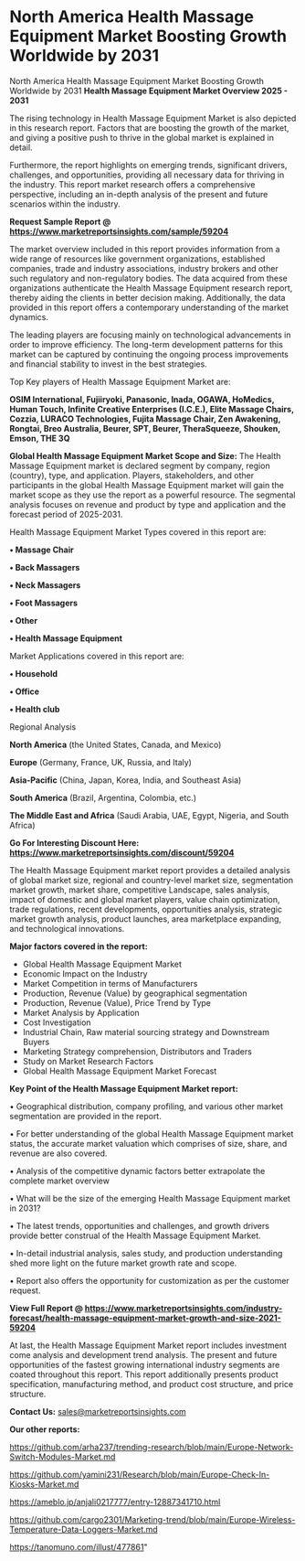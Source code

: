 # North America Health Massage Equipment Market Boosting Growth Worldwide by 2031
North America Health Massage Equipment Market Boosting Growth Worldwide by 2031
<Strong> Health Massage Equipment Market Overview 2025 - 2031</strong>

The rising technology in Health Massage Equipment Market is also depicted in this research report. Factors that are boosting the growth of the market, and giving a positive push to thrive in the global market is explained in detail.

Furthermore, the report highlights on emerging trends, significant drivers, challenges, and opportunities, providing all necessary data for thriving in the industry. This report market research offers a comprehensive perspective, including an in-depth analysis of the present and future scenarios within the industry.

<strong>Request Sample Report @ <a href=https://www.marketreportsinsights.com/sample/59204>https://www.marketreportsinsights.com/sample/59204</a></strong>

The market overview included in this report provides information from a wide range of resources like government organizations, established companies, trade and industry associations, industry brokers and other such regulatory and non-regulatory bodies. The data acquired from these organizations authenticate the Health Massage Equipment research report, thereby aiding the clients in better decision making. Additionally, the data provided in this report offers a contemporary understanding of the market dynamics.

The leading players are focusing mainly on technological advancements in order to improve efficiency. The long-term development patterns for this market can be captured by continuing the ongoing process improvements and financial stability to invest in the best strategies.

Top Key players of Health Massage Equipment Market are:

<strong>OSIM International, Fujiiryoki, Panasonic, Inada, OGAWA, HoMedics, Human Touch, Infinite Creative Enterprises (I.C.E.), Elite Massage Chairs, Cozzia, LURACO Technologies, Fujita Massage Chair, Zen Awakening, Rongtai, Breo Australia, Beurer, SPT, Beurer, TheraSqueeze, Shouken, Emson, THE 3Q</strong>

<strong><b>Global Health Massage Equipment Market Scope and Size:</b></strong>
The Health Massage Equipment market is declared segment by company, region (country), type, and application. Players, stakeholders, and other participants in the global Health Massage Equipment market will gain the market scope as they use the report as a powerful resource. The segmental analysis focuses on revenue and product by type and application and the forecast period of 2025-2031.

Health Massage Equipment Market Types covered in this report are:

<strong>• Massage Chair

• Back Massagers

• Neck Massagers

• Foot Massagers

• Other

• Health Massage Equipment</strong>

Market Applications covered in this report are:

<strong>• Household

• Office

• Health club</strong> 

Regional Analysis

<strong>North America</strong> (the United States, Canada, and Mexico)

<strong>Europe</strong> (Germany, France, UK, Russia, and Italy)

<strong>Asia-Pacific</strong> (China, Japan, Korea, India, and Southeast Asia)

<strong>South America</strong> (Brazil, Argentina, Colombia, etc.)

<strong>The Middle East and Africa</strong> (Saudi Arabia, UAE, Egypt, Nigeria, and South Africa)

<strong>Go For Interesting Discount Here: <a href=https://www.marketreportsinsights.com/discount/59204>https://www.marketreportsinsights.com/discount/59204</a></strong>

The Health Massage Equipment market report provides a detailed analysis of global market size, regional and country-level market size, segmentation market growth, market share, competitive Landscape, sales analysis, impact of domestic and global market players, value chain optimization, trade regulations, recent developments, opportunities analysis, strategic market growth analysis, product launches, area marketplace expanding, and technological innovations.

<strong><b>Major factors covered in the report:</b></strong>
<ul>
  <li>Global Health Massage Equipment Market </li>
  <li>Economic Impact on the Industry</li>
  <li>Market Competition in terms of Manufacturers</li>
  <li>Production, Revenue (Value) by geographical segmentation</li>
  <li>Production, Revenue (Value), Price Trend by Type</li>
  <li>Market Analysis by Application</li>
  <li>Cost Investigation</li>
  <li>Industrial Chain, Raw material sourcing strategy and Downstream Buyers</li>
  <li>Marketing Strategy comprehension, Distributors and Traders</li>
  <li>Study on Market Research Factors</li>
  <li>Global Health Massage Equipment Market Forecast</li>
</ul>

<strong><b>Key Point of the Health Massage Equipment Market report:</b></strong>

• Geographical distribution, company profiling, and various other market segmentation are provided in the report.

• For better understanding of the global Health Massage Equipment market status, the accurate market valuation which comprises of size, share, and revenue are also covered.

• Analysis of the competitive dynamic factors better extrapolate the complete market overview

• What will be the size of the emerging Health Massage Equipment market in 2031?

• The latest trends, opportunities and challenges, and growth drivers provide better construal of the Health Massage Equipment Market.

• In-detail industrial analysis, sales study, and production understanding shed more light on the future market growth rate and scope.

• Report also offers the opportunity for customization as per the customer request.

<strong><b>View Full Report @ <a href=https://www.marketreportsinsights.com/industry-forecast/health-massage-equipment-market-growth-and-size-2021-59204>https://www.marketreportsinsights.com/industry-forecast/health-massage-equipment-market-growth-and-size-2021-59204</a></b></strong>


At last, the Health Massage Equipment Market report includes investment come analysis and development trend analysis. The present and future opportunities of the fastest growing international industry segments are coated throughout this report. This report additionally presents product specification, manufacturing method, and product cost structure, and price structure.

<strong>Contact Us:</strong>
sales@marketreportsinsights.com

<strong>Our other reports:</strong>

<a href=https://github.com/arha237/trending-research/blob/main/Europe-Network-Switch-Modules-Market.md>https://github.com/arha237/trending-research/blob/main/Europe-Network-Switch-Modules-Market.md</a>

<a href=https://github.com/yamini231/Research/blob/main/Europe-Check-In-Kiosks-Market.md>https://github.com/yamini231/Research/blob/main/Europe-Check-In-Kiosks-Market.md</a>

<a href=https://ameblo.jp/anjali0217777/entry-12887341710.html>https://ameblo.jp/anjali0217777/entry-12887341710.html</a>

<a href=https://github.com/cargo2301/Marketing-trend/blob/main/Europe-Wireless-Temperature-Data-Loggers-Market.md>https://github.com/cargo2301/Marketing-trend/blob/main/Europe-Wireless-Temperature-Data-Loggers-Market.md</a>

<a href=https://tanomuno.com/illust/477861>https://tanomuno.com/illust/477861</a>"
